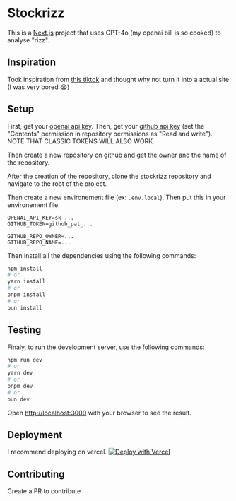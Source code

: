 # Stockrizz

This is a [Next.js](https://nextjs.org/) project that uses GPT-4o (my openai bill is so cooked) to analyse "rizz".

## Inspiration

Took inspiration from [this tiktok](https://vm.tiktok.com/ZMrBfDyP9/) and thought why not turn it into a actual site (I was very bored 😭)

## Setup

First, get your [openai api key](https://platform.openai.com/api-keys).
Then, get your [github api key](https://github.com/settings/tokens?type=beta) (set the "Contents" permission in repository permissions as "Read and write"). NOTE THAT CLASSIC TOKENS WILL ALSO WORK.

Then create a new repository on github and get the owner and the name of the repository.

After the creation of the repository, clone the stockrizz repository and navigate to the root of the project.


Then create a new environement file (ex: `.env.local`).
Then put this in your environement file

```env
OPENAI_API_KEY=sk-...
GITHUB_TOKEN=github_pat_...

GITHUB_REPO_OWNER=...
GITHUB_REPO_NAME=...
```

Then install all the dependencies using the following commands:

```bash
npm install
# or
yarn install
# or
pnpm install
# or
bun install
```

## Testing

Finaly, to run the development server, use the following commands:

```bash
npm run dev
# or
yarn dev
# or
pnpm dev
# or
bun dev
```

Open [http://localhost:3000](http://localhost:3000) with your browser to see the result.

## Deployment
I recommend deploying on vercel. 
[![Deploy with Vercel](https://vercel.com/button)](https://vercel.com/new/clone?repository-url=https%3A%2F%2Fgithub.com%2Fnotpoiu%2Fstockrizz.git&env=OPENAI_API_KEY,GITHUB_TOKEN,GITHUB_REPO_OWNER,GITHUB_REPO_NAME)
## Contributing

Create a PR to contribute
